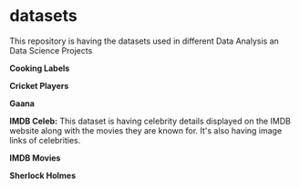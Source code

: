 # datasets
This repository is having the datasets used in different Data Analysis an Data Science Projects

**Cooking Labels**

**Cricket Players**

**Gaana**

**IMDB Celeb:** This dataset is having celebrity details displayed on the IMDB website along with the movies they are known for. It's also having image links of celebrities.

**IMDB Movies**

**Sherlock Holmes**

